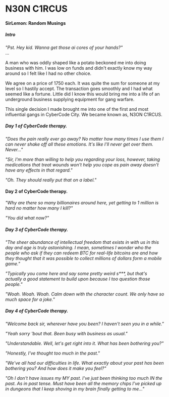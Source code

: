 # N30N C1RCUS

#### SirLemon: Random Musings

##### Intro

_"Pst. Hey kid. Wanna get those ai cores of your hands?"_  
...

A man who was oddly shaped like a potato beckoned me into doing business with him.
I was low on funds and didn't exactly know my way around so I felt like I had no
other choice.

We agree on a price of 1750 each. It was quite the sum for someone at my level so I
hastily accept. The transaction goes smoothly and I had what seemed like a fortune.
Little did I know this would bring me into a life of an underground business supplying
equipment for gang warfare. 

This single decision I made brought me into one of the first and most influential
gangs in CyberCode City. We became known as, N3ON C1RCUS.


##### Day 1 of CyberCode therapy.

_"Does the pain really ever go away? No matter how many times I use them I can never shake off all these emotions. It's like I'll never get over them. Never..."_

_"Sir, I'm more than willing to help you regarding your loss, however, taking medications that treat wounds won't help you cope as pain away doesn't have any effects in that regard."_

_"Oh. They should really put that on a label."_


#### Day 2 of CyberCode therapy.

_"Why are there so many billionaires around here, yet getting to 1 million is hard no matter how many I kill?"_

_"You did what now?"_


##### Day 3 of CyberCode therapy.

_"The sheer abundance of intellectual freedom that exists in with us in this day and age is truly astonishing. I mean, sometimes I wonder who the people who ask if they can redeem BTC for real-life bitcoins are and how they thought that it was possible to collect millions of dollars form a mobile game."_

_"Typically you come here and say some pretty weird s\*\*\*, but that's actually a good statement to build upon because I too question those people."_

_"Woah. Woah. Woah. Calm down with the character count. We only have so much space for a joke."_


##### Day 4 of CyberCode therapy.

_"Welcome back sir, wherever have you been? I haven't seen you in a while."_

_"Yeah sorry 'bout that. Been busy with business as usual."_

_"Understandable. Well, let's get right into it. What has been bothering you?"_

_"Honestly, I've thought too much in the past."_

_"We've all had our difficulties in life. What exactly about your past has been bothering you? And how does it make you feel?"_

_"Oh I don't have issues my MY past. I've just been thinking too much IN the past. As in past tense. Must have been all the memory chips I've picked up in dungeons that I keep shoving in my brain finally getting to me..."_
